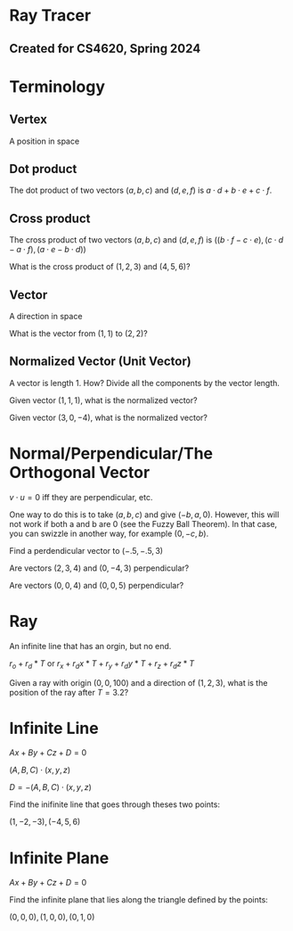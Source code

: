 # Ray Tracer 
## Created for CS4620, Spring 2024

# Terminology

## Vertex 
A position in space

## Dot product

The dot product of two vectors $(a,b,c)$ and $(d,e,f)$ is $a\cdot d+b\cdot e + c\cdot f$.

## Cross product

The cross product of two vectors $(a,b,c)$ and $(d,e,f)$ is 
$( 
  (b\cdot f-c\cdot e),
  (c\cdot d-a\cdot f),
  (a\cdot e-b\cdot d)
)$

What is the cross product of $(1,2,3)$ and $(4,5,6)$?

## Vector
A direction in space

What is the vector from $(1,1)$ to $(2,2)$?


## Normalized Vector (Unit Vector)
A vector is length 1.
How? Divide all the components by the vector length.

Given vector $(1,1,1)$, what is the normalized vector?

Given vector $(3,0,-4)$, what is the normalized vector?

# Normal/Perpendicular/The Orthogonal Vector
$v\cdot u=0$ iff they are perpendicular, etc.

One way to do this is to take $(a,b,c)$ and give $(-b, a, 0)$. However, this will not work if both a and b are 0 (see the Fuzzy Ball Theorem). In that case, you can swizzle in another way, for example $(0, -c, b)$.

Find a perdendicular vector to $(-.5, -.5, 3)$

Are vectors $(2,3,4)$ and $(0, -4, 3)$ perpendicular?

Are vectors $(0,0,4)$ and $(0,0,5)$ perpendicular?



# Ray
An infinite line that has an orgin, but no end.

$r_o+r_d*T$ or $r_x+r_dx*T+r_y+r_dy*T+r_z+r_dz*T$

Given a ray with origin $(0,0,100)$ and a direction of $(1,2,3)$, what is the position of the ray after $T=3.2$?



# Infinite Line
$Ax+By+Cz+D=0$

$(A,B,C)\cdot (x,y,z)$

$D = -(A,B,C)\cdot (x,y,z)$

Find the inifinite line that goes through theses two points:

$(1,-2,-3), (-4, 5, 6)$


# Infinite Plane
$Ax+By+Cz+D=0$

Find the infinite plane that lies along the triangle defined by the points:

$(0,0,0), (1,0,0), (0,1,0)$

